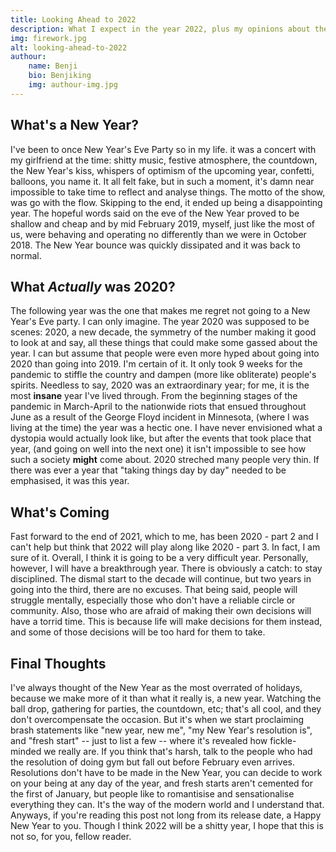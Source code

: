 ```yaml
---
title: Looking Ahead to 2022
description: What I expect in the year 2022, plus my opinions about the New Year
img: firework.jpg
alt: looking-ahead-to-2022
authour:
    name: Benji
    bio: Benjiking
    img: authour-img.jpg
---
```


<!-- ============================================================== -->


## What's a New Year?
I've been to once New Year's Eve Party so in my life. it was a concert with my girlfriend at the time: shitty music, festive atmosphere, the countdown, the New Year's kiss, whispers of optimism of the upcoming year, confetti, balloons, you name it. It all felt fake, but in such a moment, it's damn near impossible to take time to reflect and analyse things. The motto of the show, was go with the flow. 
Skipping to the end, it ended up being a disappointing year. The hopeful words said on the eve of the New Year proved to be shallow and cheap and by mid February 2019, myself, just like the most of us, were behaving and operating no differently than we were in October 2018. The New Year bounce was quickly dissipated and it was back to normal.

## What *Actually* was 2020?
The following year was the one that makes me regret not going to a New Year's Eve party. I can only imagine. The year 2020 was supposed to be scenes: 2020, a new decade, the symmetry of the number making it good to look at and say, all these things that could make some gassed about the year. I can but assume that people were even more hyped about going into 2020 than going into 2019. I'm certain of it. It only took 9 weeks for the pandemic to stiffle the country and dampen (more like obliterate) people's spirits.
Needless to say, 2020 was an extraordinary year; for me, it is the most **insane** year I've lived through. From the beginning stages of the pandemic in March-April to the nationwide riots that ensued throughout June as a result of the George Floyd incident in Minnesota, (where I was living at the time) the year was a hectic one. I have never envisioned what a dystopia would actually look like, but after the events that took place that year, (and going on well into the next one) it isn't impossible to see how such a society **might** come about. 2020 streched many people very thin. If there was ever a year that "taking things day by day" needed to be emphasised, it was this year. 

## What's Coming
Fast forward to the end of 2021, which to me, has been 2020 - part 2 and I can't help but think that 2022 will play along like 2020 - part 3. In fact, I am sure of it. Overall, I think it is going to be a very difficult year. Personally, however, I will have a breakthrough year. There is obviously a catch: to stay disciplined. The dismal start to the decade will continue, but two years in going into the third, there are no excuses. That being said, people will struggle mentally, especially those who don't have a reliable circle or community. Also, those who are afraid of making their own decisions will have a torrid time. This is because life will make decisions for them instead, and some of those decisions will be too hard for them to take.

## Final Thoughts
I've always thought of the New Year as the most overrated of holidays, because we make more of it than what it really is, a new year. Watching the ball drop, gathering for parties, the countdown, etc; that's all cool, and they don't overcompensate the occasion. But it's when we start proclaiming brash statements like "new year, new me", "my New Year's resolution is", and "fresh start" -- just to list a few -- where it's revealed how fickle-minded we really are. If you think that's harsh, talk to the people who had the resolution of doing gym but fall out before February even arrives. 
Resolutions don't have to be made in the New Year, you can decide to work on your being at any day of the year, and fresh starts aren't cemented for the first of January, but people like to romantisise and sensationalise everything they can. It's the way of the modern world and I understand that.
Anyways, if you're reading this post not long from its release date, a Happy New Year to you. Though I think 2022 will be a shitty year, I hope that this is not so, for you, fellow reader.